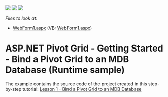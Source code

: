 <!-- default badges list -->
![](https://img.shields.io/endpoint?url=https://codecentral.devexpress.com/api/v1/VersionRange/419783531/21.2.1%2B)
[![](https://img.shields.io/badge/Open_in_DevExpress_Support_Center-FF7200?style=flat-square&logo=DevExpress&logoColor=white)](https://supportcenter.devexpress.com/ticket/details/T1038521)
[![](https://img.shields.io/badge/📖_How_to_use_DevExpress_Examples-e9f6fc?style=flat-square)](https://docs.devexpress.com/GeneralInformation/403183)
<!-- default badges end -->
<!-- default file list -->
*Files to look at*:

* [WebForm1.aspx](./CS/AspPivot_GettingStarted/WebForm1.aspx) (VB: [WebForm1.aspx](./VB/AspPivot_GettingStarted/WebForm1.aspx))
<!-- default file list end -->
# ASP.NET Pivot Grid - Getting Started - Bind a Pivot Grid to an MDB Database (Runtime sample)


The example contains the source code of the project created in this step-by-step tutorial: <a href="https://documentation.devexpress.com/AspNet/12008/ASP-NET-WebForms-Controls/Pivot-Grid/Getting-Started/Lesson-1-Bind-a-Pivot-Grid-to-an-MDB-Database">Lesson 1 - Bind a Pivot Grid to an MDB Database</a>

<br/>


